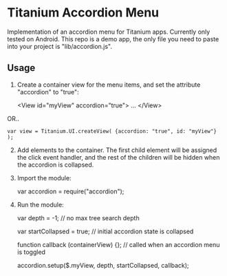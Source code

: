 Titanium Accordion Menu
========================

Implementation of an accordion menu for Titanium apps. Currently only tested on Android. This repo is a demo app, the only file you need to paste into your project is "lib/accordion.js".

Usage
------

1. Create a container view for the menu items, and set the attribute "accordion" to "true":

	\<View id="myView" accordion="true"\> ... \</View\>

OR..

    var view = Titanium.UI.createView( {accordion: "true", id: "myView"} );

2. Add elements to the container. The first child element will be assigned the click event handler, and the rest of the children will be hidden when the accordion is collapsed.

3. Import the module:

    var accordion = require("accordion");

4. Run the module:

    var depth          = -1;     // no max tree search depth
	
    var startCollapsed = true;   // initial accordion state is collapsed
    
	function callback (containerView) {}; // called when an accordion menu is toggled
    
	accordion.setup($.myView, depth, startCollapsed, callback);